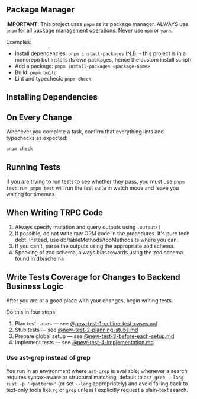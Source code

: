 ## Package Manager
**IMPORTANT**: This project uses `pnpm` as its package manager. ALWAYS use `pnpm` for all package management operations. Never use `npm` or `yarn`.

Examples:
- Install dependencies: `pnpm install-packages` (N.B. - this project is in a monorepo but installs its own packages, hence the custom install script)
- Add a package: `pnpm install-packages <package-name>` 
- Build: `pnpm build`
- Lint and typecheck: `pnpm check`

## Installing Dependencies 

## On Every Change
Whenever you complete a task, confirm that everything lints and typechecks as expected:
```bash
pnpm check
```

## Running Tests
If you are trying to run tests to see whether they pass, you must use `pnpm test:run`. `pnpm test` will run the test suite in watch mode and leave you waiting for timeouts.

## When Writing TRPC Code
1. Always specify mutation and query outputs using `.output()`
2. If possible, do not write raw ORM code in the procedures. It's pure tech debt. Instead, use db/tableMethods/fooMethods.ts where you can.
3. If you can't, parse the outputs using the appropriate zod schema.
4. Speaking of zod schema, always bias towards using the zod schema found in db/schema

## Write Tests Coverage for Changes to Backend Business Logic

After you are at a good place with your changes, begin writing tests. 

Do this in four steps:
1. Plan test cases — see [@new-test-1-outline-test-cases.md](llm-prompts/new-test-1-outline-test-cases.md)
2. Stub tests — see [@new-test-2-planning-stubs.md](llm-prompts/new-test-2-planning-stubs.md)
3. Prepare global setup — see [@new-test-3-before-each-setup.md](llm-prompts/new-test-3-before-each-setup.md)
4. Implement tests — see [@new-test-4-implementation.md](llm-prompts/new-test-4-implementation.md)

### Use ast-grep instead of grep

You run in an environment where `ast-grep` is available; whenever a search requires syntax-aware or structural matching, default to `ast-grep --lang rust -p '<pattern>'` (or set `--lang` appropriately) and avoid falling back to text-only tools like `rg` or `grep` unless I explicitly request a plain-text search.
